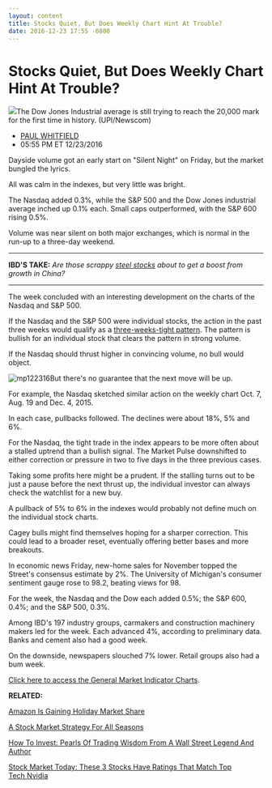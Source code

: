 ```yaml
---
layout: content
title: Stocks Quiet, But Does Weekly Chart Hint At Trouble?
date: 2016-12-23 17:55 -0800
---
```



Stocks Quiet, But Does Weekly Chart Hint At Trouble?
=====================================================


![](https://www.investors.com/wp-content/uploads/2016/12/BIGpic_floor_122316_newscom.jpg)The Dow Jones Industrial average is still trying to reach the 20,000 mark for the first time in history. (UPI/Newscom) 



* [PAUL WHITFIELD](https://www.investors.com/author/whitfieldp/ "Posts by PAUL WHITFIELD")
* 05:55 PM ET 12/23/2016




Dayside volume got an early start on "Silent Night" on Friday, but the market bungled the lyrics.


All was calm in the indexes, but very little was bright.


The Nasdaq added 0.3%, while the S&P 500 and the Dow Jones industrial average inched up 0.1% each. Small caps outperformed, with the S&P 600 rising 0.5%.


Volume was near silent on both major exchanges, which is normal in the run-up to a three-day weekend.




---


**IBD'S TAKE:** *Are those scrappy [steel stocks](https://www.investors.com/stock-lists/stock-spotlight/are-scrappy-steel-stocks-set-to-benefit-from-chinas-growth-shift/) about to get a boost from growth in China?*




---


The week concluded with an interesting development on the charts of the Nasdaq and S&P 500.


If the Nasdaq and the S&P 500 were individual stocks, the action in the past three weeks would qualify as a [three-weeks-tight pattern](https://www.investors.com/how-to-invest/investors-corner/smart-chart-reading-why-short-stroke-3-weeks-tight-give-a-profit-opportunity/). The pattern is bullish for an individual stock that clears the pattern in strong volume.


If the Nasdaq should thrust higher in convincing volume, no bull would object.


![mp122316](https://www.investors.com/wp-content/uploads/2016/12/MP122316-229x300.png)But there's no guarantee that the next move will be up.


For example, the Nasdaq sketched similar action on the weekly chart Oct. 7, Aug. 19 and Dec. 4, 2015.


In each case, pullbacks followed. The declines were about 18%, 5% and 6%.


For the Nasdaq, the tight trade in the index appears to be more often about a stalled uptrend than a bullish signal. The Market Pulse downshifted to either correction or pressure in two to five days in the three previous cases.


Taking some profits here might be a prudent. If the stalling turns out to be just a pause before the next thrust up, the individual investor can always check the watchlist for a new buy.


A pullback of 5% to 6% in the indexes would probably not define much on the individual stock charts.


Cagey bulls might find themselves hoping for a sharper correction. This could lead to a broader reset, eventually offering better bases and more breakouts.


In economic news Friday, new-home sales for November topped the Street's consensus estimate by 2%. The University of Michigan's consumer sentiment gauge rose to 98.2, beating views for 98.


For the week, the Nasdaq and the Dow each added 0.5%; the S&P 600, 0.4%; and the S&P 500, 0.3%.


Among IBD's 197 industry groups, carmakers and construction machinery makers led for the week. Each advanced 4%, according to preliminary data. Banks and cement also had a good week.


On the downside, newspapers slouched 7% lower. Retail groups also had a bum week.


[Click here to access the General Market Indicator Charts](https://www.investors.com/wp-content/uploads/2016/12/GMI_122616.pdf).


**RELATED:**


[Amazon Is Gaining Holiday Market Share](https://www.investors.com/news/technology/amazon-gaining-holiday-season-share-vs-best-buy-wal-mart-apple/)


[A Stock Market Strategy For All Seasons](https://www.investors.com/news/management/leaders-and-success/why-gerald-loebs-battle-for-investment-survival-rings-true-in-todays-markets/)


[How To Invest: Pearls Of Trading Wisdom From A Wall Street Legend And Author](https://www.investors.com/news/management/leaders-and-success/why-gerald-loebs-battle-for-investment-survival-rings-true-in-todays-markets/)


[Stock Market Today: These 3 Stocks Have Ratings That Match Top Tech Nvidia](https://www.investors.com/market-trend/stock-market-today/apple-steady-small-caps-up-which-3-stocks-match-nvidias-top-notch-ibd-scores/)




